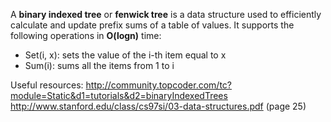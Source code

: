 A **binary indexed tree** or **fenwick tree** is a data structure used to efficiently calculate and update prefix sums of 
a table of values. 
It supports the following operations in **O(logn)** time:
  - Set(i, x): sets the value of the i-th item equal to x
  - Sum(i): sums all the items from 1 to i
                                                      
Useful resources:
http://community.topcoder.com/tc?module=Static&d1=tutorials&d2=binaryIndexedTrees
http://www.stanford.edu/class/cs97si/03-data-structures.pdf (page 25)
